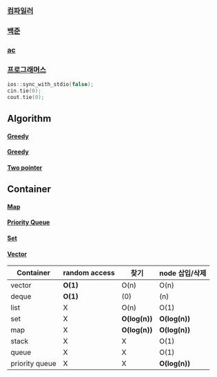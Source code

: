 ### <a href="https://www.onlinegdb.com/">컴파일러</a>
### <a href="https://www.acmicpc.net/">백준</a>
### <a href="https://solved.ac/">ac</a>
### <a href="https://programmers.co.kr/learn/challenges?tab=algorithm_practice_kit">프로그래머스</a>
```cpp
ios::sync_with_stdio(false);
cin.tie(0);
cout.tie(0);
```

## Algorithm
#### <a href="Dynamic Programming/Dynamic Programming.md">Greedy</a>
#### <a href="Greedy/Greedy.md">Greedy</a>
#### <a href="Two pointer/Two pointer.md">Two pointer</a>

## Container
#### <a href="Hash/map.md">Map</a>
#### <a href="Priority Queue/Priority Queue.md">Priority Queue</a>
#### <a href="Hash/set.md">Set</a>
#### <a href="String/Vector.md">Vector</a>

|Container|random access|찾기|node 삽입/삭제|
|---|---|---|---|
|vector|**O(1)**|O(n)|O(n)|
|deque|**O(1)**|(0)|(n)|
|list|X|O(n)|O(1)|
|set|X|**O(log(n))**|**O(log(n))**|
|map|X|**O(log(n))**|**O(log(n))**|
|stack|X|X|O(1)|
|queue|X|X|O(1)|
|priority queue|X|X|**O(log(n))**|
